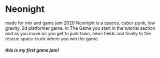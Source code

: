 # Neonight
 made for mix and game jam 2020
 Neonight is a spacey, cyber-punk, low gravity, 2d platformer game.
 In The Game you start in the tutorial section and as you move on you get to junk town,
 neon fields and finally to the rescue space-truck where you win the game.
 
 ##### this is my first game jam!